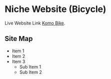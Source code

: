 # Niche Website (Bicycle)

Live Website Link [Komo Bike](https://github.com/facebook/create-react-app).

## Site Map

- Item 1
- Item 2
- Item 3
  - Sub Item 1
  - Sub Item 2